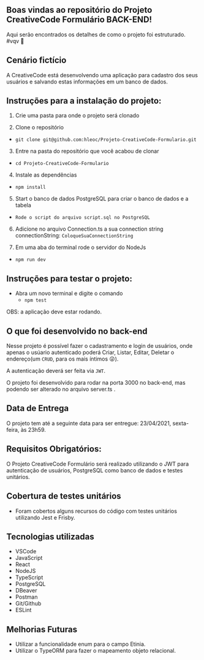 ## Boas vindas ao repositório do Projeto CreativeCode Formulário BACK-END!
Aqui serão encontrados os detalhes de como o projeto foi estruturado. #vqv 🚀


## Cenário fictício

A CreativeCode está desenvolvendo uma aplicação para cadastro dos seus usuários e salvando estas informações em um banco de dados.


## Instruções para a instalação do projeto:
1. Crie uma pasta para onde o projeto será clonado

2. Clone o repositório
  * `git clone git@github.com:hleoc/Projeto-CreativeCode-Formulario.git`

3. Entre na pasta do repositório que você acabou de clonar
  * `cd Projeto-CreativeCode-Formulario`

4. Instale as dependências
  * `npm install`

5. Start o banco de dados PostgreSQL para criar o banco de dados e a tabela
  * `Rode o script do arquivo script.sql no PostgreSQL`

6. Adicione no arquivo Connection.ts a sua connection string
  connectionString: `ColoqueSuaConnectionString`
 
7. Em uma aba do terminal rode o servidor do NodeJs
  * `npm run dev`


## Instruções para testar o projeto:
- Abra um novo terminal e digite o comando
  * `npm test`

OBS: a aplicação deve estar rodando.


## O que foi desenvolvido no back-end
Nesse projeto é possível fazer o cadastramento e login de usuários, onde apenas o usúario autenticado poderá Criar, Listar, Editar, Deletar o endereço(um `CRUD`, para os mais íntimos 😜).

A autenticação deverá ser feita via `JWT`.

O projeto foi desenvolvido para rodar na porta 3000 no back-end, mas podendo ser alterado no arquivo server.ts .


## Data de Entrega
O projeto tem até a seguinte data para ser entregue: 23/04/2021, sexta-feira, às 23h59.


## Requisitos Obrigatórios:
O Projeto CreativeCode Formulário será realizado utilizando o JWT para autenticação de usuários, PostgreSQL como banco de dados e testes unitários.


## Cobertura de testes unitários
- Foram cobertos alguns recursos do código com testes unitários utilizando Jest e Frisby.


## Tecnologias utilizadas
- VSCode
- JavaScript
- React
- NodeJS
- TypeScript
- PostgreSQL
- DBeaver
- Postman
- Git/Github
- ESLint


## Melhorias Futuras
- Utilizar a funcionalidade enum para o campo Etinia.
- Utilizar o TypeORM para fazer o mapeamento objeto relacional.
